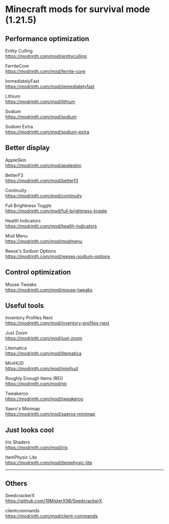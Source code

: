 # Minecraft mods for survival mode (1.21.5)



## Performance optimization

Entity Culling \
https://modrinth.com/mod/entityculling

FerriteCore \
https://modrinth.com/mod/ferrite-core

ImmediatelyFast\
https://modrinth.com/mod/immediatelyfast

Lithium \
https://modrinth.com/mod/lithium

Sodium \
https://modrinth.com/mod/sodium

Sodium Extra \
https://modrinth.com/mod/sodium-extra



## Better display 

AppleSkin \
https://modrinth.com/mod/appleskin

BetterF3 \
https://modrinth.com/mod/betterf3

Continuity \
https://modrinth.com/mod/continuity

Full Brightness Toggle \
https://modrinth.com/mod/full-brightness-toggle

Health Indicators \
https://modrinth.com/mod/health-indicators

Mod Menu \
https://modrinth.com/mod/modmenu

Reese's Sodium Options \
https://modrinth.com/mod/reeses-sodium-options



## Control optimization

Mouse Tweaks \
https://modrinth.com/mod/mouse-tweaks



## Useful tools

Inventory Profiles Next \
https://modrinth.com/mod/inventory-profiles-next

Just Zoom \
https://modrinth.com/mod/just-zoom

Litematica \
https://modrinth.com/mod/litematica

MiniHUD \
https://modrinth.com/mod/minihud

Roughly Enough Items (REI) \
https://modrinth.com/mod/rei

Tweakeroo \
https://modrinth.com/mod/tweakeroo

Xaero's Minimap \
https://modrinth.com/mod/xaeros-minimap



## Just looks cool

Iris Shaders \
https://modrinth.com/mod/iris

ItemPhysic Lite \
https://modrinth.com/mod/itemphysic-lite



---

## Others 

SeedcrackerX \
https://github.com/19MisterX98/SeedcrackerX

clientcommands \
https://modrinth.com/mod/client-commands
